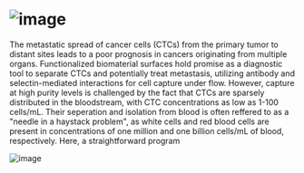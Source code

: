# ![image](https://user-images.githubusercontent.com/96276293/166393102-7ed57ecf-0bdd-438f-a9f9-67a8b596c715.png)

The metastatic spread of cancer cells (CTCs) from the primary tumor to distant sites leads to a poor prognosis in cancers originating from multiple organs. Functionalized biomaterial surfaces hold promise as a diagnostic tool to separate CTCs and potentially treat metastasis, utilizing antibody and selectin-mediated interactions for cell capture under flow. However, capture at high purity levels is challenged by the fact that CTCs are sparsely distributed in the bloodstream, with CTC concentrations as low as 1-100 cells/mL. Their seperation and isolation from blood is often reffered to as a "needle in a haystack problem", as white cells and red blood cells are present in concentrations of one million and one billion cells/mL of blood, respectively. Here, a straightforward program



![image](https://user-images.githubusercontent.com/96276293/166391943-2ae291fa-f617-4a2c-a2b7-31c6f738616d.png)




